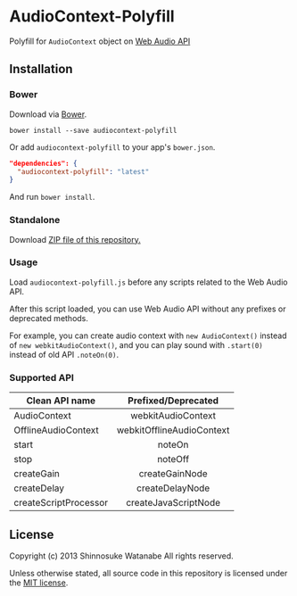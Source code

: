 # AudioContext-Polyfill

Polyfill for `AudioContext` object on [Web Audio API](http://www.w3.org/TR/webaudio/])

## Installation

### Bower

Download via [Bower](http://bower.io/).

`bower install --save audiocontext-polyfill`

Or add `audiocontext-polyfill` to your app's `bower.json`.

```json
"dependencies": {
  "audiocontext-polyfill": "latest"
}
```

And run `bower install`.

### Standalone

Download [ZIP file of this repository.](https://github.com/shinnn/AudioContext-Polyfill/archive/master.zip)

### Usage

Load `audiocontext-polyfill.js` before any scripts related to the Web Audio API.

After this script loaded, you can use Web Audio API without any prefixes or deprecated methods.

For example, you can create audio context with `new AudioContext()` instead of `new webkitAudioContext()`, and you can play sound with `.start(0)` instead of old API `.noteOn(0)`.


### Supported API

| Clean API name       | Prefixed/Deprecated      |
| -------------------- |:------------------------:|
| AudioContext         | webkitAudioContext       |
| OfflineAudioContext  | webkitOfflineAudioContext|
| start                | noteOn                   |
| stop                 | noteOff                  |
| createGain           | createGainNode           |
| createDelay          | createDelayNode          |
| createScriptProcessor| createJavaScriptNode     |

## License

Copyright (c) 2013 Shinnosuke Watanabe All rights reserved.

Unless otherwise stated, all source code in this repository is licensed under the [MIT license](http://opensource.org/licenses/mit-license.php).
